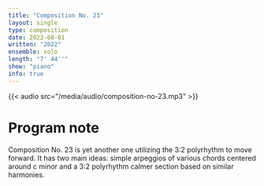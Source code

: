 ```yaml
---
title: "Composition No. 23"
layout: single
type: composition
date: 2022-08-01
written: "2022"
ensemble: solo
length: "7' 44''"
show: "piano"
info: true
---
```


{{< audio src="/media/audio/composition-no-23.mp3" >}}

# Program note

Composition No. 23 is yet another one utilizing the 3:2 polyrhythm to move forward. It has two main ideas: simple arpeggios of various chords centered around c minor and a 3:2 polyrhythm calmer section based on similar harmonies.